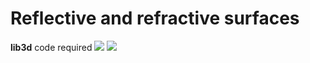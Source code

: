 # Reflective and refractive surfaces
**lib3d** code required
![](http://i.imgur.com/0neh6hy.png)
![](http://i.imgur.com/vgmu70o.png)

